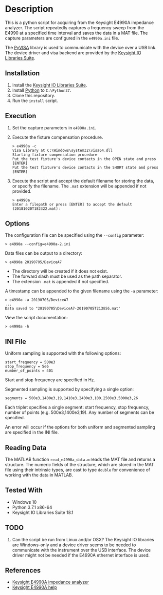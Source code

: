 # Description

This is a python script for acquiring from the Keysight E4990A impedance analyzer. The script repeatedly captures a frequency sweep from the E4990 at a specified time interval and saves the data in a MAT file. The capture parameters are configured in the `e4990a.ini` file.

The [PyVISA](https://pyvisa.readthedocs.io) library is used to communicate with the device over a USB link. The device driver and visa backend are provided by the [Keysight IO Libraries Suite](https://www.keysight.com/en/pd-1985909/io-libraries-suite).

## Installation

1. Install the [Keysight IO Libraries Suite](https://www.keysight.com/en/pd-1985909/io-libraries-suite).
1. Install [Python](https://www.python.org/downloads/windows/) to `C:\Python37`.
1. Clone this repository.
1. Run the `install` script.


## Execution

1. Set the capture parameters in `e4990a.ini`.
1. Execute the fixture compensation procedure.
    ```
    > e4990a -c
    Visa Library at C:\Windows\system32\visa64.dll
    Starting fixture compensation procedure
    Put the test fixture's device contacts in the OPEN state and press [ENTER]
    Put the test fixture's device contacts in the SHORT state and press [ENTER]
    ```

1. Execute the script and accept the default filename for storing the data, or specify the filename. The `.mat` extension will be appended if not provided.
    ```
    > e4990a
    Enter a filepath or press [ENTER] to accept the default (20181020T182322.mat):
    ```

## Options

The configuration file can be specified using the `--config` parameter:
```
> e4990a --config=e4990a-2.ini
```

Data files can be output to a directory:
```
> e4990a 20190705/DeviceA7
```
* The directory will be created if it does not exist.
* The forward slash must be used as the path separator.
* The extension `.mat` is appended if not specified.

A timestamp can be appended to the given filename using the `-a` parameter:
```
> e4990a -a 20190705/DeviceA7
...
Data saved to "20190705\DeviceA7-20190705T213856.mat"
```

View the script documentation:
```
> e4990a -h
```

## INI File

Uniform sampling is supported with the following options:
```
start_frequency = 500e3
stop_frequency = 5e6
number_of_points = 401
```
Start and stop frequency are specified in Hz.

Segmented sampling is supported by specifying a single option:
```
segments = 500e3,1400e3,19,1410e3,2400e3,100,2500e3,5000e3,26
```
Each triplet specifies a single segment: start frequency, stop
frequency, number of points (e.g. 500e3,1400e3,19). Any number
of segments can be specified.

An error will occur if the options for both uniform and segmented
sampling are specified in the INI file.

## Reading Data

The MATLAB function `read_e4990a_data.m` reads the MAT file and returns
a structure. The numeric fields of the structure, which are stored in the
MAT file using their intrinsic types, are cast to type `double` for
convenience of working with the data in MATLAB.

## Tested With

* Windows 10
* Python 3.7.1 x86-64
* Keysight IO Libraries Suite 18.1

## TODO

1. Can the script be run from Linux and/or OSX? The Keysight IO libraries are Windows-only and a device driver seems to be needed to communicate with the instrument over the USB interface. The device driver might not be needed if the E4990A ethernet interface is used.

## References

* [Keysight E4990A impedance analyzer](https://www.keysight.com/en/pd-2405177-pn-E4990A/impedance-analyzer-20-hz-to-10-20-30-50-120-mhz)
* [Keysight E4990A help](http://ena.support.keysight.com/e4990a/manuals/webhelp/eng/index.htm)
